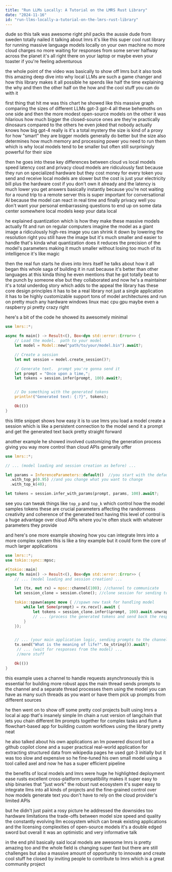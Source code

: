 ```yaml
---
title: "Run LLMs Locally: A Tutorial on the LMRS Rust Library"
date: "2024-11-16"
id: "run-llms-locally-a-tutorial-on-the-lmrs-rust-library"
---
```


dude so this talk was awesome right  phil packs the aussie dude from sweden  totally nailed it talking about lmrs  it's like this super cool rust library for running massive language models locally on your own machine  no more cloud charges  no more waiting for responses from some server halfway across the planet it's all right there on your laptop  or maybe even your toaster if you're feeling adventurous

the whole point of the video  was basically to show off lmrs  but it also took this amazing deep dive into why local LLMs are such a game changer and how this library makes it all possible  he spends like half the time explaining the why and then the other half on the how and the cool stuff you can do with it

first thing that hit me was this chart he showed  like this massive graph comparing the sizes of different LLMs  gpt-3 gpt-4  all these behemoths on one side and then the more modest open-source models on the other  it was hilarious how much bigger the closed-source ones are they're practically dinosaurs compared to the others  he even joked that nobody actually knows how big gpt-4 really is it's a total mystery  the size is kind of a proxy for how "smart" they are  bigger models generally do better  but the size also determines how much memory and processing power you need to run them which is why local models tend to be smaller  but often still surprisingly powerful for their size

then he goes into these key differences between cloud vs local models speed  latency cost and privacy  cloud models are ridiculously fast because they run on specialized hardware but they cost money  for every token you send and receive  local models are slower  but the cost is just your electricity bill  plus the hardware cost if you don't own it already  and the latency is much lower  you get answers basically instantly  because you're not waiting for a round trip to a remote server this is super important for conversational AI because the model can react in real time  and finally privacy  well  you don't want your personal embarrassing questions to end up on some data center somewhere  local models keep your data local

he explained quantization  which is how they make these massive models actually fit and run on regular computers  imagine the model as a giant image a ridiculously high-res image  you can shrink it down by lowering the resolution right you still have the image  but it's much smaller and easier to handle  that's kinda what quantization does it reduces the precision of the model's parameters  making it much smaller without losing too much of its intelligence  it's like magic

then the real fun starts  he dives into lmrs itself   he talks about how it all began  this whole saga of building it in rust  because it's better than other languages at this kinda thing he even mentions that he got totally beat to the punch by someone else but they collaborated and now he's a maintainer  it's a total underdog story which adds to the appeal  the library has these core design principles  it has to be a real library  not just a single application  it has to be highly customizable  support tons of model architectures  and run on pretty much any hardware  windows linux mac  cpu gpu  maybe even a raspberry pi  pretty crazy right


here's a bit of the code he showed its awesomely minimal


```rust
use lmrs::*;

async fn main() -> Result<(), Box<dyn std::error::Error>> {
    // Load the model.  path to your model
    let model = Model::new("path/to/your/model.bin").await?;

    // Create a session
    let mut session = model.create_session()?;

    // Generate text.  prompt you're gonna send it
    let prompt = "Once upon a time,";
    let tokens = session.infer(prompt, 100).await?;


    // Do something with the generated tokens
    println!("Generated text: {:?}", tokens);

    Ok(())
}
```

this little snippet shows how easy it is to use lmrs  you load a model  create a session which is like a persistent connection to the model  send it a prompt and get the generated text back  pretty straight forward

another example he showed involved customizing the generation process  giving you way more control than cloud APIs generally offer


```rust
use lmrs::*;

// ... (model loading and session creation as before) ...

let params = InferenceParameters::default()  //you start with the defaults
  .with_top_p(0.95) //and you change what you want to change
  .with_top_k(40);

let tokens = session.infer_with_params(prompt, params, 100).await?;


```

see  you can tweak things like `top_p` and `top_k`  which control how the model samples tokens  these are crucial parameters  affecting the randomness creativity and coherence of the generated text  having this level of control is a huge advantage over cloud APIs  where you're often stuck with whatever parameters they provide

and here's one more example showing how you can integrate lmrs into a more complex system  this is like a tiny example but it could form the core of much larger applications


```rust
use lmrs::*;
use tokio::sync::mpsc;

#[tokio::main]
async fn main() -> Result<(), Box<dyn std::error::Error>> {
    // ... (model loading and session creation) ...

    let (tx, mut rx) = mpsc::channel(100); //channel to communicate
    let session_clone = session.clone(); //clone session for sending to another task

    tokio::spawn(async move { //spawn new task for handling model
        while let Some(prompt) = rx.recv().await {
            let tokens = session_clone.infer(&prompt, 100).await.unwrap();
            // ... (process the generated tokens and send back the response somehow) ...
        }
    });


    // ... (your main application logic, sending prompts to the channel) ...
    tx.send("What is the meaning of life?".to_string()).await?;
     // ... (wait for responses from the model) ...
     //more stuff

    Ok(())
}
```

this example uses a channel  to handle requests asynchronously  this is essential for building more robust apps  the main thread sends prompts to the channel  and a separate thread processes them using the model  you can have as many such threads as you want  or have them pick up prompts from different sources

he then went on to show off some pretty cool projects built using lmrs  a local ai app that's insanely simple  lm chain a rust version of langchain that lets you chain different llm prompts together for complex tasks  and flum a flowchart-based app for building custom workflows using the library  pretty neat


he also talked about his own applications  an lm powered discord bot  a github copilot clone  and a super practical  real-world application for extracting structured data from wikipedia pages  he used gpt-3 initially but it was too slow and expensive  so he fine-tuned his own small model using a tool called axel  and now he has a super efficient pipeline


the benefits of local models and lmrs  were huge he highlighted deployment ease  rusts excellent cross-platform compatibility makes it super easy to ship binaries that "just work"  the robust rust ecosystem  it's super easy to integrate llms into all kinds of projects  and the fine-grained control over how models generate text  you don't have to rely on the cloud provider's limited APIs

but he didn't just paint a rosy picture  he addressed the downsides too  hardware limitations  the trade-offs between model size speed and quality  the constantly evolving llm ecosystem  which can break existing applications  and the licensing complexities of open-source models  it's a double edged sword   but overall it was  an optimistic and very informative talk


in the end  phil basically said local models are awesome  lmrs is pretty amazing too  and the whole field is changing super fast  but there are still challenges  but also  a massive amount of opportunity to innovate and create cool stuff  he closed by inviting people to contribute to lmrs  which is a great community project

